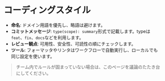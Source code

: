 # コーディングスタイル

- **命名**: ドメイン用語を優先し、略語は避けます。
- **コミットメッセージ**: `type(scope): summary`形式で記載します。typeは`feat`、`fix`、`docs`などを利用します。
- **レビュー観点**: 可用性、安全性、可読性の順にチェックします。
- **ツール**: フォーマッタやリンタはワークフローで自動実行し、ローカルでも同じ設定を使います。

> チーム内でルールが固まっていない場合は、このページを議論のたたき台にしてください。
